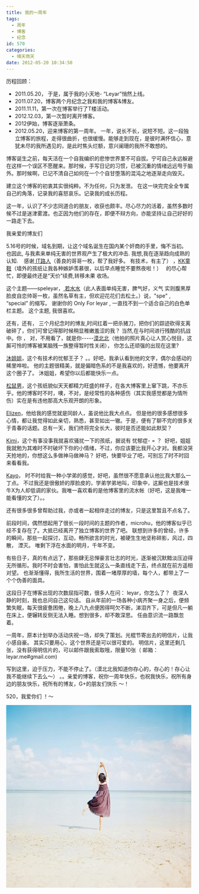 ```yaml
---
title: 我的一周年
tags:
  - 周年
  - 博客
  - 纪念
id: 570
categories:
  - 晴天雨天
date: 2012-05-20 10:34:50
---
```


历程回顾：

*   2011.05.20， 于是，属于我的小天地- “Leyar”悄然上线。
*   2011.07.20，博客两个月纪念之我和我的博客&amp;博友。
*   2011.11.11，第一次在博客举行了T楼活动。
*   2012.12.03，第一次暂时离开博客。
*   2012伊始，博客逐渐萧条。
*   2012.05.20，迎来博客的第一周年。
一年，说长不长，说短不短。这一段独立博客的旅程，走得很曲折，也很缓慢。能够走到现在，是彼时满怀信心，意犹未尽的我所遇见的，是此时焦头烂额，意兴阑珊的我所不敢想的。

博客诞生之前，每天活在一个自我编织的悲惨世界里不可自拔。宁可自己永远躲避在这样一个误区不愿醒来。那时候，手写日记的习惯，已被沉重的情绪远远甩于脑外。那时候啊，已记不清自己如何在一个个自甘堕落的混沌之地逐渐走向毁灭。

<!--more-->

建立这个博客的初衷其实很纯粹。不为任何，只为发泄。 在这一块完完全全专属自己的角落，记录我的喜怒哀乐。记录我的成长历程。

这一年，认识了不少志同道合的朋友，收获也颇丰。尽心尽力的活着，虽然多数时候不过是迷津雾渡。也正因为他们的存在，即便不辩方向，亦能坚持让自己好好的一路走下去。

我亲爱的博友们

5.16号的时候，域名到期，让这个域名诞生在国内某个奸商的手里，悔不当初。 也因此, 与我素来单纯无害的世界观产生了极大的冲击. 我想,我在逐渐趋向成熟的认知.    感谢[ IT路人](http://itluren.com)（善良的哥哥一枚，帮了我好多。 有技术，有主了） ，[KK童鞋](http://fourseven.net)（墙外的孩纸让我各种嫉妒羡慕很，以后早点睡觉不要熬夜啦！）   的尽心帮忙，即便最终还是“天价”续费,转移未果 收场。

这个主题——speleyar，[ 若水水](http://muo.me)（此人表面单纯无害，脾气好，义气 实则腹黑厚脸皮自恋帅哥一枚，虽然名草有主，但欢迎花花们去松土。）说，"spe" ,   “special” 的缩写。 谢谢你的 Only For leyar , 一直找不到一个适合自己的白色单栏主题。 这个主题, 我很喜欢。

还有，还有， 三个月纪念时的博友,时间扛着一把杀猪刀，把你们的踪迹砍得支离破碎了，你们可曾记得那时候稍显稚嫩羞涩的我？ 当然,在与时间进行残酷的抗战中。你 ， 对，不用看了，就是你-----[漠北北](http://1986m.com)（他拍的照片真心让人赏心悦目，这厮可怜的博客被某脑残一族整得暂时性关闭）， 你怎么还顽强的出现在这里?

[沐姐姐](http://mugee.info)，这个有技术的忧郁王子？ 。。好吧，我承认看到他的文字，偶尔会感动的稀里哗啦。 他的主题很精美，就是偏暗色系的不是我喜欢的，好遗憾，他要离开这个圈子了。 沐姐姐，希望你以后都能快乐一点。

[松鼠男](http://www.80-go.com/)，这个孩纸貌似天天都精力旺盛的样子，在各大博客里上窜下跳，不亦乐乎。他的博客时不时，噢，不对，是经常性的各种感伤（其实我感觉都是为情所伤）实在是有违他那高大乐观开朗的形象。

[Elizen](http://elizen.me)，他给我的感觉就是同龄人，虽说他比我大点点。 但是他的很多感想很多心情，都让我觉得如此亲切，熟悉，甚至如出一辙。于是，便有了聊不完的很多关于青春的话题。总有一天，我们终将完全长大，彼时是否还能如此默契？

[Kimi](http://nomaka.info)，这个有事没事我就喜欢骚扰一下的孩纸，据说有 忧郁症- = ？  好吧，姐姐我就勉为其难时不时破坏下你的小情绪，不过，你应该要比我开心才对。我都没哭天抢地的，你想这么多做神马做神马？ 好吧，快要毕业了吧，可别忘了时不时回来看看我。

[Kayo](http://kayosite.com)， 时不时给我一种小学弟的感觉，好吧，虽然很不愿意承认他比我大那么一丁点。 不过我还是很傲娇的厚脸皮的，学弟学弟地叫，印象中，这厮也是技术很牛X为人却低调的家伙。我唯一喜欢看的是他博客里的流水帐（好吧，这是我唯一能看懂的文了）。。

还有很多很多曾帮助过我，亦或者一起相伴走过的博友，只是这里暂且不点名了。

前段时间，偶然想起用了很长一段时间的主题的作者，microhu，他的博客似乎已经不复存在了。大抵已经离开了独立博客的世界了吧。 联想到许多的曾经，许多的瞬间，那些一起探讨，互动，畅所欲言的时光，被硬生生地坚称碎影，风过，四散， 湮灭。 唯剩下浮在水面的明月，千年不变。

有些日子，真的有点远了，那些肆无忌惮豪言壮志的时光，逐渐被沉默黯淡压迫得无所循形。我时不时会害怕，害怕此生就这么一条直线走下去，终点就在前方遥相对望。 也渐渐懂得，我所生活的世界，围着一堵厚厚的墙，每个人，都带上了一个个伪善的面具。

这段日子在博客出现的次数屈指可数，很多人在问： leyar，你怎么了？  夜深人静的时刻，我也总问自己这句话。 自从年前的一场各种小病齐聚一身之后，便频繁失眠，每天很疲惫困倦，晚上八九点便困得呵欠不断，涕泪齐下，可是但凡一躺在床上，便辗转反侧无法入睡。想到很多，却不敢深思。 任由意识流一路飘忽着。

一周年，原本计划举办活动庆祝一场，却失了策划。光棍节寄出去的明信片，让我小感自豪。 其实只要用心，这个世界还是可以很可爱的。 明信片，这里还剩几张，没有获得明信片的，可以邮件跟我索取哦，限量10张（ 邮箱：leyar.me#gmail.com)

写到这里，迫于压力，不能不停止了。（漠北北我知道你存心的，存心的！存心让我不能继续下去么～） 。。亲爱的博客，祝你一周年快乐，也祝我快乐，祝所有身边的朋友快乐，祝所有的博友，G+的朋友们快乐 ～！

520，我爱你们 ！～

![](/images/my-first-anniversary.jpg)

